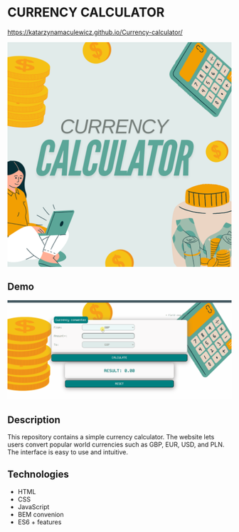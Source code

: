 # CURRENCY CALCULATOR

https://katarzynamaculewicz.github.io/Currency-calculator/

![converter](images/share.png)

## Demo

![demo](images/Currency-calculator.gif)

## Description

This repository contains a simple currency calculator. The website lets users convert popular world currencies such as GBP, EUR, USD, and PLN. The interface is easy to use and intuitive.

## Technologies

- HTML
- CSS
- JavaScript
- BEM convenion
- ES6 + features
